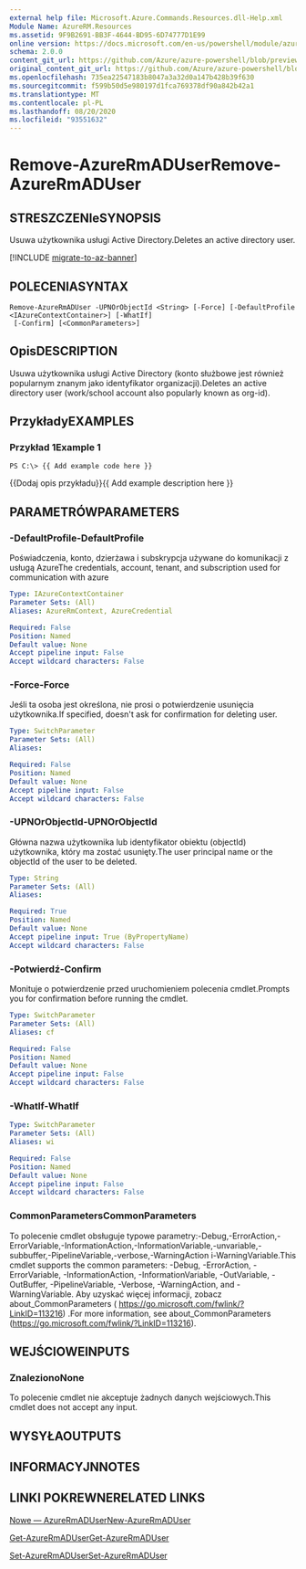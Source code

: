 ```yaml
---
external help file: Microsoft.Azure.Commands.Resources.dll-Help.xml
Module Name: AzureRM.Resources
ms.assetid: 9F9B2691-BB3F-4644-BD95-6D74777D1E99
online version: https://docs.microsoft.com/en-us/powershell/module/azurerm.resources/remove-azurermaduser
schema: 2.0.0
content_git_url: https://github.com/Azure/azure-powershell/blob/preview/src/ResourceManager/Resources/Commands.Resources/help/Remove-AzureRmADUser.md
original_content_git_url: https://github.com/Azure/azure-powershell/blob/preview/src/ResourceManager/Resources/Commands.Resources/help/Remove-AzureRmADUser.md
ms.openlocfilehash: 735ea22547183b8047a3a32d0a147b428b39f630
ms.sourcegitcommit: f599b50d5e980197d1fca769378df90a842b42a1
ms.translationtype: MT
ms.contentlocale: pl-PL
ms.lasthandoff: 08/20/2020
ms.locfileid: "93551632"
---
```

# <span data-ttu-id="28fb3-101">Remove-AzureRmADUser</span><span class="sxs-lookup"><span data-stu-id="28fb3-101">Remove-AzureRmADUser</span></span>

## <span data-ttu-id="28fb3-102">STRESZCZENIe</span><span class="sxs-lookup"><span data-stu-id="28fb3-102">SYNOPSIS</span></span>
<span data-ttu-id="28fb3-103">Usuwa użytkownika usługi Active Directory.</span><span class="sxs-lookup"><span data-stu-id="28fb3-103">Deletes an active directory user.</span></span>

[!INCLUDE [migrate-to-az-banner](../../includes/migrate-to-az-banner.md)]

## <span data-ttu-id="28fb3-104">POLECENIA</span><span class="sxs-lookup"><span data-stu-id="28fb3-104">SYNTAX</span></span>

```
Remove-AzureRmADUser -UPNOrObjectId <String> [-Force] [-DefaultProfile <IAzureContextContainer>] [-WhatIf]
 [-Confirm] [<CommonParameters>]
```

## <span data-ttu-id="28fb3-105">Opis</span><span class="sxs-lookup"><span data-stu-id="28fb3-105">DESCRIPTION</span></span>
<span data-ttu-id="28fb3-106">Usuwa użytkownika usługi Active Directory (konto służbowe jest również popularnym znanym jako identyfikator organizacji).</span><span class="sxs-lookup"><span data-stu-id="28fb3-106">Deletes an active directory user (work/school account also popularly known as org-id).</span></span>

## <span data-ttu-id="28fb3-107">Przykłady</span><span class="sxs-lookup"><span data-stu-id="28fb3-107">EXAMPLES</span></span>

### <span data-ttu-id="28fb3-108">Przykład 1</span><span class="sxs-lookup"><span data-stu-id="28fb3-108">Example 1</span></span>
```
PS C:\> {{ Add example code here }}
```

<span data-ttu-id="28fb3-109">{{Dodaj opis przykładu}}</span><span class="sxs-lookup"><span data-stu-id="28fb3-109">{{ Add example description here }}</span></span>

## <span data-ttu-id="28fb3-110">PARAMETRÓW</span><span class="sxs-lookup"><span data-stu-id="28fb3-110">PARAMETERS</span></span>

### <span data-ttu-id="28fb3-111">-DefaultProfile</span><span class="sxs-lookup"><span data-stu-id="28fb3-111">-DefaultProfile</span></span>
<span data-ttu-id="28fb3-112">Poświadczenia, konto, dzierżawa i subskrypcja używane do komunikacji z usługą Azure</span><span class="sxs-lookup"><span data-stu-id="28fb3-112">The credentials, account, tenant, and subscription used for communication with azure</span></span>

```yaml
Type: IAzureContextContainer
Parameter Sets: (All)
Aliases: AzureRmContext, AzureCredential

Required: False
Position: Named
Default value: None
Accept pipeline input: False
Accept wildcard characters: False
```

### <span data-ttu-id="28fb3-113">-Force</span><span class="sxs-lookup"><span data-stu-id="28fb3-113">-Force</span></span>
<span data-ttu-id="28fb3-114">Jeśli ta osoba jest określona, nie prosi o potwierdzenie usunięcia użytkownika.</span><span class="sxs-lookup"><span data-stu-id="28fb3-114">If specified, doesn't ask for confirmation for deleting user.</span></span>

```yaml
Type: SwitchParameter
Parameter Sets: (All)
Aliases:

Required: False
Position: Named
Default value: None
Accept pipeline input: False
Accept wildcard characters: False
```

### <span data-ttu-id="28fb3-115">-UPNOrObjectId</span><span class="sxs-lookup"><span data-stu-id="28fb3-115">-UPNOrObjectId</span></span>
<span data-ttu-id="28fb3-116">Główna nazwa użytkownika lub identyfikator obiektu (objectId) użytkownika, który ma zostać usunięty.</span><span class="sxs-lookup"><span data-stu-id="28fb3-116">The user principal name or the objectId of the user to be deleted.</span></span>

```yaml
Type: String
Parameter Sets: (All)
Aliases:

Required: True
Position: Named
Default value: None
Accept pipeline input: True (ByPropertyName)
Accept wildcard characters: False
```

### <span data-ttu-id="28fb3-117">-Potwierdź</span><span class="sxs-lookup"><span data-stu-id="28fb3-117">-Confirm</span></span>
<span data-ttu-id="28fb3-118">Monituje o potwierdzenie przed uruchomieniem polecenia cmdlet.</span><span class="sxs-lookup"><span data-stu-id="28fb3-118">Prompts you for confirmation before running the cmdlet.</span></span>

```yaml
Type: SwitchParameter
Parameter Sets: (All)
Aliases: cf

Required: False
Position: Named
Default value: None
Accept pipeline input: False
Accept wildcard characters: False
```

### <span data-ttu-id="28fb3-119">-WhatIf</span><span class="sxs-lookup"><span data-stu-id="28fb3-119">-WhatIf</span></span>
```yaml
Type: SwitchParameter
Parameter Sets: (All)
Aliases: wi

Required: False
Position: Named
Default value: None
Accept pipeline input: False
Accept wildcard characters: False
```

### <span data-ttu-id="28fb3-120">CommonParameters</span><span class="sxs-lookup"><span data-stu-id="28fb3-120">CommonParameters</span></span>
<span data-ttu-id="28fb3-121">To polecenie cmdlet obsługuje typowe parametry:-Debug,-ErrorAction,-ErrorVariable,-InformationAction,-InformationVariable,-unvariable,-subbuffer,-PipelineVariable,-verbose,-WarningAction i-WarningVariable.</span><span class="sxs-lookup"><span data-stu-id="28fb3-121">This cmdlet supports the common parameters: -Debug, -ErrorAction, -ErrorVariable, -InformationAction, -InformationVariable, -OutVariable, -OutBuffer, -PipelineVariable, -Verbose, -WarningAction, and -WarningVariable.</span></span> <span data-ttu-id="28fb3-122">Aby uzyskać więcej informacji, zobacz about_CommonParameters ( https://go.microsoft.com/fwlink/?LinkID=113216) .</span><span class="sxs-lookup"><span data-stu-id="28fb3-122">For more information, see about_CommonParameters (https://go.microsoft.com/fwlink/?LinkID=113216).</span></span>

## <span data-ttu-id="28fb3-123">WEJŚCIOWE</span><span class="sxs-lookup"><span data-stu-id="28fb3-123">INPUTS</span></span>

### <span data-ttu-id="28fb3-124">Znaleziono</span><span class="sxs-lookup"><span data-stu-id="28fb3-124">None</span></span>
<span data-ttu-id="28fb3-125">To polecenie cmdlet nie akceptuje żadnych danych wejściowych.</span><span class="sxs-lookup"><span data-stu-id="28fb3-125">This cmdlet does not accept any input.</span></span>

## <span data-ttu-id="28fb3-126">WYSYŁA</span><span class="sxs-lookup"><span data-stu-id="28fb3-126">OUTPUTS</span></span>

## <span data-ttu-id="28fb3-127">INFORMACYJN</span><span class="sxs-lookup"><span data-stu-id="28fb3-127">NOTES</span></span>

## <span data-ttu-id="28fb3-128">LINKI POKREWNE</span><span class="sxs-lookup"><span data-stu-id="28fb3-128">RELATED LINKS</span></span>

[<span data-ttu-id="28fb3-129">Nowe — AzureRmADUser</span><span class="sxs-lookup"><span data-stu-id="28fb3-129">New-AzureRmADUser</span></span>](./New-AzureRmADUser.md)

[<span data-ttu-id="28fb3-130">Get-AzureRmADUser</span><span class="sxs-lookup"><span data-stu-id="28fb3-130">Get-AzureRmADUser</span></span>](./Get-AzureRmADUser.md)

[<span data-ttu-id="28fb3-131">Set-AzureRmADUser</span><span class="sxs-lookup"><span data-stu-id="28fb3-131">Set-AzureRmADUser</span></span>](./Set-AzureRmADUser.md)

